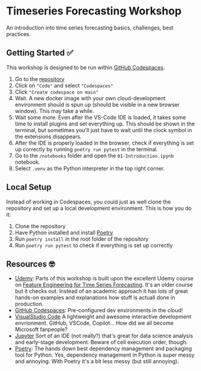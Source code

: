 # Timeseries Forecasting Workshop
An introduction into time series forecasting basics, challenges, best practices.

## Getting Started &#x2705;
This workshop is designed to be run within [GitHub Codespaces](https://github.com/features/codespaces).

1. Go to the [repository](https://github.com/WeinbergMalte/timeseries-forecasting-workshop)
2. Click on `"Code"` and select `"Codespaces"`
3. Click `"Create codespace on main"`
4. Wait. A new docker image with your own cloud-development environment should is spun up (should be visible in a new browser window). This may take a while.
5. Wait some more. Even after the VS-Code IDE is loaded, it takes some time to install plugins and set everything up. This should be shown in the terminal, but sometimes you'll just have to wait until the clock symbol in the extensions disappears.
6. After the IDE is properly loaded in the browser, check if everything is set up correctly by running `poetry run pytest` in the terminal.
7. Go to the `/notebooks` folder and open the `01-Introduction.ipynb` notebook.
8. Select `.venv` as the Python interpreter in the top right corner.

## Local Setup
Instead of working in Codespaces, you could just as well clone the repository and set up a local development environment. This is how you do it:

1. Clone the repository
2. Have Python installed and install [Poetry](https://python-poetry.org/docs/#installation)
3. Run `poetry install` in the root folder of the repository
4. Run `poetry run pytest` to check if everything is set up correctly

## Resources &#x1F913;

- [Udemy](https://www.udemy.com/): Parts of this workshop is built upon the excellent Udemy course on [Feature Engineering for Time Series Forecasting](https://www.udemy.com/course/feature-engineering-for-time-series-forecasting/). It's an older course but it checks out. Instead of an academic approach it has lots of great hands-on examples and explanations how stuff is actuall done in production.
- [GitHub Codespaces](https://github.com/features/codespaces): Pre-configured dev environments in the cloud!
- [VisualStudio Code](https://vscode.dev) A lightweight and awesome interactive development envrionment. GitHub, VSCode, Copilot... How did we all become Microsoft fanpeople?
- [Jupyter](https://jupyter.org) Sort of an IDE (not really?) that's great for data science analysis and early-stage development. Beware of cell execution order, though.
- [Poetry](https://python-poetry.org): The hands down best dependency management and packaging tool for Python. Yes, dependency management in Python is super messy and annoying. With Poetry it's a bit less messy (but still annoying).
